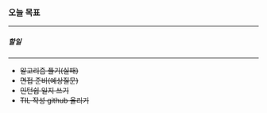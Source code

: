 ### 오늘 목표  
<hr/> 


##### 할일
<hr/> 

- ~~알고리즘 풀기(실패)~~
- ~~면접 준비(예상질문)~~
- ~~인턴쉽 일지 쓰기~~
- ~~TIL 작성 github 올리기~~